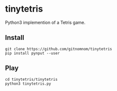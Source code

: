 # tinytetris
Python3 implemention of a Tetris game.

## Install 

```
git clone https://github.com/gitnomnom/tinytetris
pip install pynput --user
```

## Play

```
cd tinytetris/tinytetris
python3 tinytetris.py
```
